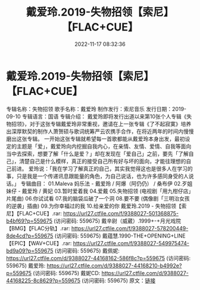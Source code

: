 ﻿---
title: 戴爱玲.2019-失物招领【索尼】【FLAC+CUE】
date: 2022-11-17 08:32:36
categories: APE、FLAC、MP3
tags: 华语中文
---
# 戴爱玲.2019-失物招领【索尼】【FLAC+CUE】

专辑名称：失物招领
歌手名称：戴爱玲
制作发行：索尼音乐
发行日期：2019-09-10
专辑语言：国语
专辑介绍：
戴爱玲即将发行出道以来第10张个人专辑《失物招领》，对于这张专辑戴爱玲非常重视，邀请在上一张专辑《了不起寂寞》培养出深厚默契的制作人萧贺硕与歌词统筹严云农携手合作，在将近两年的时间内慢慢磨出这张专辑。
一开始这张专辑就希望每一首歌都能从戴爱玲本身出发，最初设定的主题是「爱」，戴爱玲向内挖掘自我内心，在亲情、友情、爱情、自我等面向当中去探索，想要了解「什么是爱？」却在发现在「爱自己」之前，要先「了解自己」，清楚自己是什么模样，真正的接受自己所有好与坏的面向，才能往理想的自己前进。
爱玲说：「我在学习了解真正的自己，其实我觉得这也是很多人在学习的事，只是我是一个传递讯息跟能量的角色，为自己说话，也为许多感同身受的人说话。」
专辑曲目：
01.Maleva 妈乐法 - 戴爱玲 / 阿爆（阿仍仍） / 桑布伊
02.歹姐妹仔 - 戴爱玲 / 黄妃
03.暂时爱着我
04.爱戴
05.失物招领 (电视剧「用九柑仔店」片尾曲)
06.你试试看
07.我的脑袋瓜破了一个洞
08.要不要 (偶像剧「三明治女孩的逆袭」插曲)
09.为你幸福过的我
10.给亲爱的你
戴爱玲.2019 - 失物招领【索尼】【FLAC+CUE】.rar: https://url27.ctfile.com/f/9388027-501368875-b4bf69?p=559675
(访问密码: 559675)
戴辛尉（威葳）.1999+-+月光戏院【BMG】【FLAC分轨】.rar: https://url27.ctfile.com/f/9388027-578200449-8de4cd?p=559675
(访问密码: 559675)
戴蕴慧.1990-THE+OPENING+LINE【EPIC】【WAV+CUE】.rar: https://url27.ctfile.com/f/9388027-549975474-bd9a09?p=559675
(访问密码: 559675)
戴佩妮: https://url27.ctfile.com/d/9388027-44168162-586f8c?p=559675
(访问密码: 559675)
戴爱玲: https://url27.ctfile.com/d/9388027-44168210-b4992e?p=559675
(访问密码: 559675)
戴妮CD: https://url27.ctfile.com/d/9388027-44168225-8c8629?p=559675
(访问密码: 559675)
原文：[链接](https://blog.sina.com.cn/s/blog_1647c7e76010310a0.html)